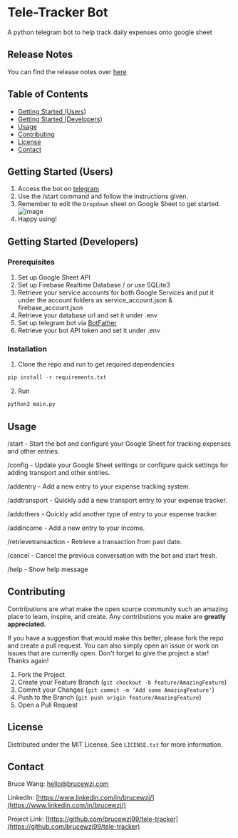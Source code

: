 # Tele-Tracker Bot
A python telegram bot to help track daily expenses onto google sheet

## Release Notes
You can find the release notes over [here](https://github.com/brucewzj99/tele-tracker/blob/master/release_notes.md)

## Table of Contents
- [Getting Started (Users)](#getting-started-users)
- [Getting Started (Developers)](#getting-started-developers)
- [Usage](#usage)
- [Contributing](#contributing)
- [License](#license)
- [Contact](#contact)

## Getting Started (Users)
1. Access the bot on [telegram](https://t.me/telefinance_tracker_bot) 
2. Use the /start command and follow the instructions given.
4. Remember to edit the `Dropdown` sheet on Google Sheet to get started.
![image](https://github.com/brucewzj99/tele-tracker/assets/24997286/ddf879be-69f4-4e33-a517-3b5628055e6f)
5. Happy using!

## Getting Started (Developers)
### Prerequisites
1. Set up Google Sheet API
2. Set up Firebase Realtime Database / or use SQLite3
3. Retrieve your service accounts for both Google Services and put it under the account folders as service_account.json & firebase_account.json
4. Retrieve your database url and set it under .env
5. Set up telegram bot via [BotFather](https://t.me/BotFather)
6. Retrieve your bot API token and set it under .env

### Installation
1. Clone the repo and run to get required dependencies
```python
pip install -r requirements.txt
```
2. Run
```python
python3 main.py
```

## Usage
/start - Start the bot and configure your Google Sheet for tracking expenses and other entries.

/config - Update your Google Sheet settings or configure quick settings for adding transport and other entries.

/addentry - Add a new entry to your expense tracking system.

/addtransport - Quickly add a new transport entry to your expense tracker.

/addothers - Quickly add another type of entry to your expense tracker.

/addincome - Add a new entry to your income.

/retrievetransaction - Retrieve a transaction from past date.

/cancel - Cancel the previous conversation with the bot and start fresh.

/help - Show help message

## Contributing
Contributions are what make the open source community such an amazing place to learn, inspire, and create. Any contributions you make are **greatly appreciated**.

If you have a suggestion that would make this better, please fork the repo and create a pull request. You can also simply open an issue or work on issues that are currently open.
Don't forget to give the project a star! Thanks again!

1. Fork the Project
2. Create your Feature Branch (`git checkout -b feature/AmazingFeature`)
3. Commit your Changes (`git commit -m 'Add some AmazingFeature'`)
4. Push to the Branch (`git push origin feature/AmazingFeature`)
5. Open a Pull Request

## License
Distributed under the MIT License. See `LICENSE.txt` for more information.

## Contact
Bruce Wang: hello@brucewzj.com

LinkedIn: [https://www.linkedin.com/in/brucewzj/](https://www.linkedin.com/in/brucewzj/)

Project Link: [https://github.com/brucewzj99/tele-tracker](https://github.com/brucewzj99/tele-tracker)